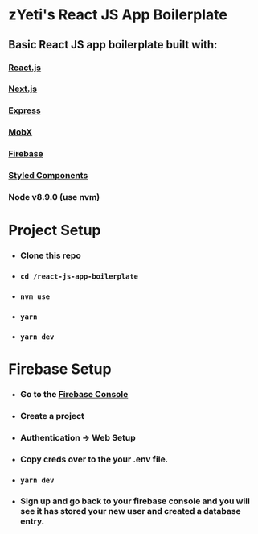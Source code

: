 # zYeti's React JS App Boilerplate

## Basic React JS app boilerplate built with:

### [React.js](https://github.com/facebook/react/)

### [Next.js](https://github.com/zeit/next.js)

### [Express](https://github.com/expressjs/express)

### [MobX](https://github.com/mobxjs/mobx)

### [Firebase](https://firebase.google.com/docs/?authuser=0)

### [Styled Components](https://github.com/styled-components/styled-components)

### Node v8.9.0 (use nvm)

# Project Setup

- ### Clone this repo
- ### `cd /react-js-app-boilerplate`
- ### `nvm use`
- ### `yarn`
- ### `yarn dev`

# Firebase Setup

- ### Go to the [Firebase Console](https://console.firebase.google.com/)
- ### Create a project
- ### Authentication -> Web Setup
- ### Copy creds over to the your .env file.
- ### `yarn dev`
- ### Sign up and go back to your firebase console and you will see it has stored your new user and created a database entry.
